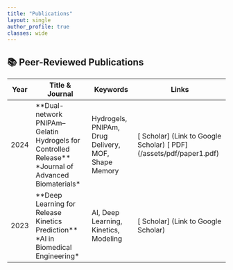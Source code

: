 ```yaml
---
title: "Publications"
layout: single
author_profile: true
classes: wide
---
```


## 📚 Peer-Reviewed Publications

<table id="publication-table" class="display responsive nowrap" style="width:100%">
    <thead>
        <tr>
            <th>Year</th>
            <th>Title & Journal</th>
            <th>Keywords</th>
            <th>Links</th>
        </tr>
    </thead>
    <tbody>
        <tr>
            <td>2024</td>
            <td>
                **Dual-network PNIPAm–Gelatin Hydrogels for Controlled Release**
                <br>*Journal of Advanced Biomaterials*
            </td>
            <td>Hydrogels, PNIPAm, Drug Delivery, MOF, Shape Memory</td>
            <td>
                [<i class="ai ai-google-scholar"></i> Scholar] (Link to Google Scholar)
                [<i class="fas fa-file-pdf"></i> PDF] (/assets/pdf/paper1.pdf)
            </td>
        </tr>
        <tr>
            <td>2023</td>
            <td>
                **Deep Learning for Release Kinetics Prediction**
                <br>*AI in Biomedical Engineering*
            </td>
            <td>AI, Deep Learning, Kinetics, Modeling</td>
            <td>
                [<i class="ai ai-google-scholar"></i> Scholar] (Link to Google Scholar)
            </td>
        </tr>
        </tbody>
</table>

<script>
    // Initialize DataTables after the table has loaded
    document.addEventListener('DOMContentLoaded', function() {
        if (typeof DataTable !== 'undefined') {
            new DataTable('#publication-table', {
                paging: true,
                searching: true,
                ordering: true,
                info: true,
                order: [[0, 'desc']] // Default sort by Year (column 0) descending
            });
        }
    });
</script>

